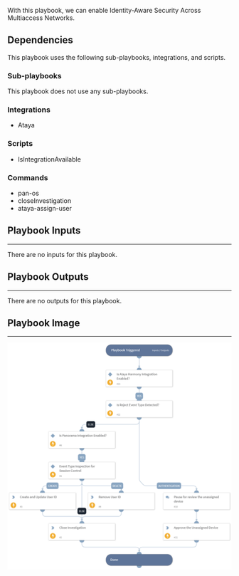 With this playbook, we can enable Identity-Aware Security Across Multiaccess Networks.

## Dependencies

This playbook uses the following sub-playbooks, integrations, and scripts.

### Sub-playbooks

This playbook does not use any sub-playbooks.

### Integrations

* Ataya

### Scripts

* IsIntegrationAvailable

### Commands

* pan-os
* closeInvestigation
* ataya-assign-user

## Playbook Inputs

---
There are no inputs for this playbook.

## Playbook Outputs

---
There are no outputs for this playbook.

## Playbook Image

---

![Ataya - Securely logging device access to network](../doc_files/Ataya_-_Securely_logging_device_access_to_network.png)
